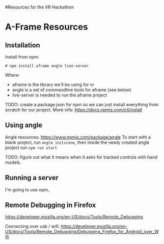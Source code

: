 #Resources for the VR Hackathon

# A-Frame Resources

## Installation

Install from npm:
```
# npm install aframe angle live-server
```
Where:
* aframe is the library we'll be using for vr
* angle is a set of commandline tools for aframe (see below)
* live-server is needed to run the aframe project

TODO: create a package.json for npm so we can just install everything from
scratch for our project. More info: https://docs.npmjs.com/cli/install

## Using angle
Angle resources: https://www.npmjs.com/package/angle 
To start with a blank project, run `angle initscene`, then inside the newly
created angle project run ``npm run start``

TODO: figure out what it means when it asks for tracked controls with hand
models.

## Running a server

I'm going to use npm,


## Remote Debugging in Firefox
https://developer.mozilla.org/en-US/docs/Tools/Remote_Debugging

Connecting over usb / wifi:
https://developer.mozilla.org/en-US/docs/Tools/Remote_Debugging/Debugging_Firefox_for_Android_over_Wifi

